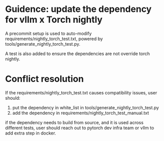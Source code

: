
# Guidence: update the dependency for vllm x Torch nightly

A precommit setup is used to auto-modify requirements/nightly_torch_test.txt, powered by tools/generate_nightly_torch_test.py.

A test is also added to ensure the dependencies are not override torch nightly.

# Conflict resolution
If the requirements/nightly_torch_test.txt causes compatibility issues, user should:
1. put the dependency in white_list in tools/generate_nightly_torch_test.py
2. add the dependency in requirements/nightly_torch_test_manual.txt

if the dependency needs to build from source, and it is used across different tests, user should reach out to pytorch dev infra team or vllm to add extra step in docker.
